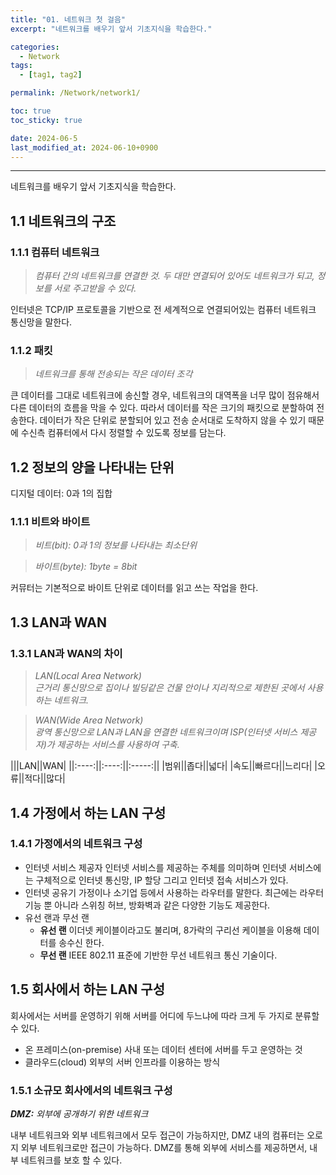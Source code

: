 ```yaml
---
title: "01. 네트워크 첫 걸음"
excerpt: "네트워크를 배우기 앞서 기초지식을 학습한다."

categories:
  - Network
tags:
  - [tag1, tag2]

permalink: /Network/network1/

toc: true
toc_sticky: true

date: 2024-06-5
last_modified_at: 2024-06-10+0900
---
```

***
 네트워크를 배우기 앞서 기초지식을 학습한다.

## 1.1 네트워크의 구조

### 1.1.1 컴퓨터 네트워크

> *컴퓨터 간의 네트워크를 연결한 것. 두 대만 연결되어 있어도 네트워크가 되고, 정보를 서로 주고받을 수 있다.*

인터넷은 TCP/IP 프로토콜을 기반으로 전 세계적으로 연결되어있는 컴퓨터 네트워크 통신망을 말한다.

### 1.1.2 패킷

> *네트워크를 통해 전송되는 작은 데이터 조각*

큰 데이터를 그대로 네트워크에 송신할 경우, 네트워크의 대역폭을 너무 많이 점유해서 다른 데이터의 흐름을 막을 수 있다.
따라서 데이터를 작은 크기의 패킷으로 분할하여 전송한다.
데이터가 작은 단위로 분할되어 있고 전송 순서대로 도착하지 않을 수 있기 때문에 수신측 컴퓨터에서 다시 정렬할 수 있도록 정보를 담는다.

## 1.2 정보의 양을 나타내는 단위

디지털 데이터: 0과 1의 집합

### 1.1.1 비트와 바이트

> *비트(bit): 0과 1의 정보를 나타내는 최소단위*

> *바이트(byte): 1byte = 8bit*

커뮤터는 기본적으로 바이트 단위로 데이터를 읽고 쓰는 작업을 한다.

## 1.3 LAN과 WAN

### 1.3.1 LAN과 WAN의 차이

> *LAN(Local Area Network)  
근거리 통신망으로 집이나 빌딩같은 건물 안이나 지리적으로 제한된 곳에서 사용하는 네트워크.*

> *WAN(Wide Area Network)  
광역 통신망으로 LAN과 LAN을 연결한 네트워크이며 ISP(인터넷 서비스 제공자)가 제공하는 서비스를 사용하여 구축.*

|||LAN||WAN|
||:----:||:----:||:-----:||
|범위||좁다||넓다|
|속도||빠르다||느리다|
|오류||적다||많다|

## 1.4 가정에서 하는 LAN 구성

### 1.4.1 가정에서의 네트워크 구성

- 인터넷 서비스 제공자
인터넷 서비스를 제공하는 주체를 의미하며 인터넷 서비스에는 구체적으로 인터넷 통신망, IP 할당 그리고 인터넷 접속 서비스가 있다.
- 인터넷 공유기
가정이나 소기업 등에서 사용하는 라우터를 말한다. 최근에는 라우터 기능 뿐 아니라 스위칭 허브, 방화벽과 같은 다양한 기능도 제공한다.
- 유선 랜과 무선 랜
    - **유선 랜** 이더넷 케이블이라고도 불리며, 8가락의 구리선 케이블을 이용해 데이터를 송수신 한다.
    - **무선 랜** IEEE 802.11 표준에 기반한 무선 네트워크 통신 기술이다.


## 1.5 회사에서 하는 LAN 구성

회사에서는 서버를 운영하기 위해 서버를 어디에 두느냐에 따라 크게 두 가지로 분류할 수 있다.
- 온 프레미스(on-premise)
  사내 또는 데이터 센터에 서버를 두고 운영하는  것
- 클라우드(cloud)
  외부의 서버 인프라를 이용하는 방식

### 1.5.1 소규모 회사에서의 네트워크 구성

***DMZ:*** *외부에 공개하기 위한 네트워크*

내부 네트워크와 외부 네트워크에서 모두 접근이 가능하지만, DMZ 내의 컴퓨터는 오로지 외부 네트워크로만 접근이 가능하다.
DMZ를 통해 외부에 서비스를 제공하면서, 내부 네트워크를 보호 할 수 있다.